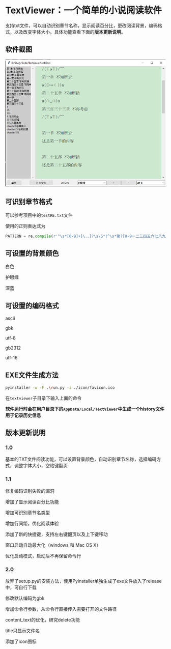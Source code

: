 # TextViewer：一个简单的小说阅读软件

支持txt文件，可以自动识别章节名称，显示阅读百分比，更改阅读背景，编码格式，以及改变字体大小。具体功能查看下面的**版本更新说明**。

## 软件截图

![screenshot](https://github.com/zoemurmure/TextViewer/blob/master/docs/screenshot.png)

## 可识别章节格式

可以参考项目中的`testRE.txt`文件

使用的正则表达式为

```python
PATTERN = re.compile(r'^\s*[0-9]+[\.、]?\s\S*|^\s*第?[0-9一二三四五六七八九十百千]+[章节部]\s\S*|^\s*chapter\s*[0-9]+\s\S*', re.MULTILINE)
```

## 可设置的背景颜色

白色

护眼绿

深蓝

## 可设置的编码格式

ascii

gbk

utf-8

gb2312

utf-16

## EXE文件生成方法

```bash
pyinstaller -w -F .\run.py -i ./icon/favicon.ico
```

在`textviewer`子目录下输入上面的命令

**软件运行时会在用户目录下的`AppData/Local/TextViewer`中生成一个history文件用于记录历史信息**

## 版本更新说明

### 1.0

基本的TXT文件阅读功能，可以设置背景颜色，自动识别章节名称，选择编码方式，调整字体大小，空格键翻页

### 1.1

修复编码识别失败的漏洞

增加了显示阅读百分比功能

增加可识别章节名类型

增加行间距，优化阅读体验

添加了新的快捷键，支持左右键翻页以及上下键移动

窗口启动自动最大化（windows 和 Mac OS X）

优化启动模式，启动后不再保留命令行

### 2.0 

放弃了setup.py的安装方法，使用Pyinstaller单独生成了exe文件放入了release中，可自行下载

修改默认编码为gbk

增加命令行参数，从命令行直接传入需要打开的文件路径

content_text的优化，研究delete功能

title只显示文件名

添加了icon图标

